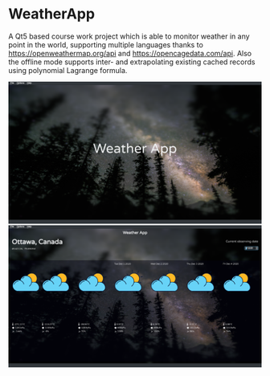 # WeatherApp

A Qt5 based course work project which is able to monitor weather in any point in the world, supporting multiple languages thanks to https://openweathermap.org/api and https://opencagedata.com/api. 
Also the offline mode supports inter- and extrapolating existing cached records using polynomial Lagrange formula.

![ScreenShot1](screenshots/screenshot1.png)
![ScreenShot2](screenshots/screenshot2.png)
